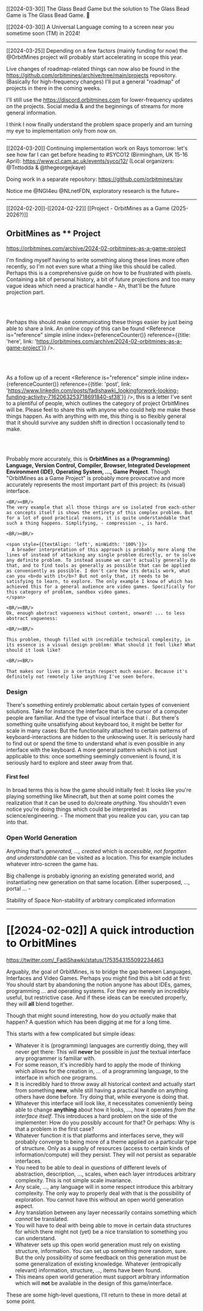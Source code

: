 
[[2024-03-30]]
The Glass Bead Game but the solution to The Glass Bead Game is The Glass Bead Game. 🤔

[[2024-03-30]] 
A Universal Language coming to a screen near you sometime soon (TM) in 2024!

---

[[2024-03-25]]
Depending on a few factors (mainly funding for now) the @OrbitMines project will probably start accelerating in scope this year.

Live changes of roadmap-related things can now also be found in the  https://github.com/orbitmines/archive/tree/main/projects repository. (Basically for high-frequency changes) I'll put a general "roadmap" of projects in there in the coming weeks.

I'll still use the ⁠https://discord.orbitmines.com for lower-frequency updates on the projects. Social media & and the beginnings of streams for more general information. 

I think I now finally understand the problem space properly and am turning my eye to implementation only from now on.

---

[[2024-03-20]]
Continuing implementation work on Rays tomorrow: let's see how far I can get before heading to #SYCO12 (Birmingham, UK 15-16 April): https://www.cl.cam.ac.uk/events/syco/12/ (Local organizers: @Tnttodda & @thegeorgejkaye)

Doing work in a separate repository: https://github.com/orbitmines/ray

Notice me @NGI4eu @NLnetFDN, exploratory research is the future~

---

[[2024-02-20]]-[[2024-02-22]] [[Project - OrbitMines as a Game (2025-2026?)]] 
## OrbitMines as ** Project
https://orbitmines.com/archive/2024-02-orbitmines-as-a-game-project

  I'm finding myself having to write something along these lines more often recently, so I'm not even sure what a thing like this should be called. Perhaps this is a comprehensive guide on how to be frustrated with pixels. Containing a bit of personal history, a bit of future projections and too many vague ideas which need a practical handle - Ah, that'll be the future projection part.  
  
<Arc head="Introduction">  
  <BR/><BR/>  
  
  Perhaps this should make communicating these things easier by just being able to share a link. An online copy of this can be found <Reference is="reference" simple inline index={referenceCounter()} reference={{title: 'here', link: 'https://orbitmines.com/archive/2024-02-orbitmines-as-a-game-project'}} />.  
  
  <BR/><BR/>  
  
  As a follow up of a recent <Reference is="reference" simple inline index={referenceCounter()} reference={{title: 'post', link: 'https://www.linkedin.com/posts/fadishawki_lookingforwork-looking-funding-activity-7162063253718691840-sf38'}} />, this is a letter I've sent to a plentiful of people, which outlines the category of project OrbitMines will be. Please feel to share this with anyone who could help me make these things happen. As with anything with me, this thing is so flexibly general that it should survive any sudden shift in direction I occasionally tend to make.  
  
  <BR/><BR/>  
  
  <Section sub="">  
    <span style={{textAlign: 'left', minWidth: '100%'}}>Probably more accurately, this is <b>OrbitMines as a <span className="bp5-text-muted">(Programming) Language, Version Control, Compiler, Browser, Integrated Development Environment (IDE), Operating System, ..., Game</span> Project</b>. Though "OrbitMines as a Game Project" is probably more provocative and more accurately represents the most important part of this project: its (visual) interface.</span>  
  
    <BR/><BR/>  
    The very example that all those things are so isolated from each-other as concepts itself is shows the entirety of this complex problem. But for a lot of good practical reasons, it is quite understandable that such a thing happens. Simplifying, - compression -, is hard.  
  
    <BR/><BR/>  
  
    <span style={{textAlign: 'left', minWidth: '100%'}}>  
      A broader interpretation of this approach is probably more along the lines of instead of attacking any single problem directly, or to solve any definite problem. To instead assume we can't actually generally do that, and to find tools as generally as possible that can be applied as conveniently as possible. I don't care how its details work, what can you <b>do with it</b>? But not only that, it needs to be satisfying to learn, to explore. The only example I know of which has achieved this for a general audience are video games. Specifically for this category of problem, sandbox video games.  
    </span>  
  
    <BR/><BR/>  
    Ok, enough abstract vagueness without content, onward! ... to less abstract vagueness:  
  
    <BR/><BR/>  
  
    This problem, though filled with incredible technical complexity, in its essence is a visual design problem: What should it feel like? What should it look like?  
  
    <BR/><BR/>  
  
    That makes our lives in a certain respect much easier. Because it's definitely not remotely like anything I've seen before.  
  </Section>  
</Arc>

### Design

There's something entirely problematic about certain types of convenient solutions. Take for instance the interface that is the cursor of a computer people are familiar. And the type of visual interface that i . But there's something quite unsatisfying about keyboard too, it might be better for scale in many cases: But the functionality attached to certain patterns of keyboard-interactions are hidden to the unknowing user. It is seriously hard to find out or spend the time to understand what is even possible in any interface with the keyboard. A more general pattern which is not just applicable to this: once something seemingly convenient is found, it is seriously hard to explore and steer away from that.

#### First feel
In broad terms this is how the game should initially feel: It looks like you're playing something like Minecraft, but then at some point comes the realization that it can be used to do/create *anything*.
You shouldn't even notice you're doing things which could be interpreted as science/engineering. - The moment that you realize you can, you can tap into that.



### Open World Generation
Anything that's *generated, ..., created* which is *accessible, not forgotten and understandable* can be visited as a location. This for example includes whatever intro-screen the game has.

Big challenge is probably ignoring an existing generated world, and instantiating new generation on that same location. Either superposed, ..., portal ... - 

Stability of Space
Non-stability of arbitrary complicated information

---

# [[2024-02-02]] A quick introduction to OrbitMines
https://twitter.com/_FadiShawki/status/1753543155092234463

Arguably, *the* goal of OrbitMines, is to bridge the gap between Languages, Interfaces and Video Games. Perhaps you might find this a bit odd at first: You should start by abandoning the notion anyone has about IDEs, games, programming ... and operating systems. For they are merely an incredibly useful, but restrictive case. And if these ideas can be executed properly, they will **all** blend together.

Though that might sound interesting, how do you *actually* make that happen? A question which has been digging at me for a long time.

This starts with a few complicated but simple ideas:
- Whatever it is (programming) languages are currently doing, they will never get there: This will **never** be possible in *just* the textual interface any programmer is familiar with.
- For some reason, it's incredibly hard to apply the mode of thinking which allows for the creation in, ... of a programming language, to the interface in which one programs.
- It is incredibly hard to throw away all historical context and actually start from something **new**, while still having a practical handle on anything others have done before. Try doing that, while everyone is doing that.
- Whatever this interface will look like, it necessitates conveniently being able to change **anything** about how it looks, ..., how it operates *from the interface itself*. This introduces a hard problem on the side of the implementer: How do you possibly account for that? Or perhaps: Why is that a problem in the first case?
- Whatever function it is that platforms and interfaces serve, they will probably converge to being more of a theme applied on a particular type of structure. Only as a supply of resources (access to certain kinds of information/compute) will they persist. They will not persist as separable interfaces.
- You need to be able to deal in *questions* of different levels of abstraction, description, ..., scales, when each layer introduces arbitrary complexity. This is not simple scale invariance.
- Any scale, ..., any language will in some respect introduce this arbitrary complexity. The only way to properly deal with that is the possibility of exploration. You cannot have this without an open world generation aspect.
- Any translation between any layer necessarily contains something which *cannot* be translated.
- You will have to deal with being able to move in certain data structures for which there might not (yet) be a nice translation to something you can understand.
- Whatever sets up this open world generation must rely on existing structure, information. You can set up something more random, sure. But the only possibility of some feedback on this generation must be some generalization of existing knowledge. Whatever (entropically relevant) information, structure, ..., items have been found.
- This means open world generation must support arbitrary information which will **not** be available in the design of this game/interface.

These are some high-level questions, I'll return to these in more detail at some point.
